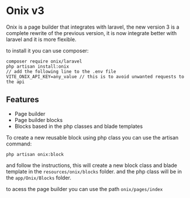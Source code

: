 # Onix v3

Onix is a page builder that integrates with laravel, the new version 3 is a complete rewrite of the previous version, it is now integrate better with laravel and it is more flexible.

to install it you can use composer:

    composer require onix/laravel
    php artisan install:onix
    // add the following line to the .env file
    VITE_ONIX_API_KEY=any_value // this is to avoid unwanted requests to the api

## Features
- Page builder
- Page builder blocks
- Blocks based in the php classes and blade templates

To create a new reusable block using php class you can use the artisan command:

    php artisan onix:block

and follow the instructions, this will create a new block class and blade template in the `resources/onix/blocks` folder.
and the php class will be in the `app/Onix/Blocks` folder.

to acess the page builder you can use the path `onix/pages/index`

